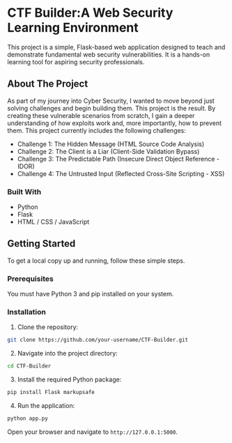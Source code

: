 # CTF Builder:A Web Security Learning Environment

This project is a simple, Flask-based web application designed to teach and demonstrate fundamental web security vulnerabilities. It is a hands-on learning tool for aspiring security professionals.

## About The Project

As part of my journey into Cyber Security, I wanted to move beyond just solving challenges and begin building them. This project is the result. By creating these vulnerable scenarios from scratch, I gain a deeper understanding of how exploits work and, more importantly, how to prevent them.
This project currently includes the following challenges:
* Challenge 1: The Hidden Message (HTML Source Code Analysis)
* Challenge 2: The Client is a Liar (Client-Side Validation Bypass)
* Challenge 3: The Predictable Path (Insecure Direct Object Reference - IDOR)
* Challenge 4: The Untrusted Input (Reflected Cross-Site Scripting - XSS)
  
### Built With
* Python
* Flask
* HTML / CSS / JavaScript

## Getting Started
To get a local copy up and running, follow these simple steps.

###  Prerequisites
You must have Python 3 and pip installed on your system.

### Installation
1. Clone the repository:

```bash
git clone https://github.com/your-username/CTF-Builder.git
```

2. Navigate into the project directory:
```bash
cd CTF-Builder
```
3. Install the required Python package:
```bash
pip install Flask markupsafe
```
4. Run the application:
```bash
python app.py
```
Open your browser and navigate to ```http://127.0.0.1:5000```.
